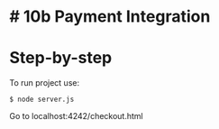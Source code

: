 # # 10b Payment Integration

# Step-by-step

To run project use:

```
$ node server.js
```

Go to localhost:4242/checkout.html

